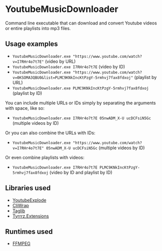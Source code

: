 # YoutubeMusicDownloader

Command line executable that can download and convert Youtube videos or entire playlists into mp3 files.

## Usage examples

- `YoutubeMusicDownloader.exe "https://www.youtube.com/watch?v=I7RHr4o7t7E"` (video by URL)
- `YoutubeMusicDownloader.exe I7RHr4o7t7E` (video by ID)
- `YoutubeMusicDownloader.exe "https://www.youtube.com/watch?v=0KSOMA3QBU0&list=PLMC9KNkIncKtPzgY-5rmhvj7fax8fdxoj"` (playlist by URL)
- `YoutubeMusicDownloader.exe PLMC9KNkIncKtPzgY-5rmhvj7fax8fdxoj` (playlist by ID)

You can include multiple URLs or IDs simply by separating the arguments with space, like so:

- `YoutubeMusicDownloader.exe I7RHr4o7t7E 05nwADM_X-U ucDCFsiN5Gc` (multiple videos by ID)

Or you can also combine the URLs with IDs:

- `YoutubeMusicDownloader.exe "https://www.youtube.com/watch?v=I7RHr4o7t7E" 05nwADM_X-U ucDCFsiN5Gc` (multiple videos by ID)

Or even combine playlists with videos:

- `YoutubeMusicDownloader.exe I7RHr4o7t7E PLMC9KNkIncKtPzgY-5rmhvj7fax8fdxoj` (video by ID and playlist by ID)

## Libraries used

- [YoutubeExplode](https://github.com/Tyrrrz/YoutubeExplode)
- [CliWrap](https://github.com/Tyrrrz/CliWrap)
- [Taglib](https://github.com/mono/taglib-sharp)
- [Tyrrrz.Extensions](https://github.com/Tyrrrz/Extensions)

## Runtimes used

- [FFMPEG](https://ffmpeg.org)

